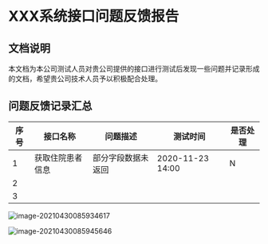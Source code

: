 # XXX系统接口问题反馈报告

## 文档说明

本文档为本公司测试人员对贵公司提供的接口进行测试后发现一些问题并记录形成的文档，希望贵公司技术人员予以积极配合处理。

## 问题反馈记录汇总

| 序号 | 接口名称         | 问题描述           | 测试时间         | 是否处理 |
| ---- | ---------------- | ------------------ | ---------------- | -------- |
| 1    | 获取住院患者信息 | 部分字段数据未返回 | 2020-11-23 14:00 | N        |
| 2    |                  |                    |                  |          |
| 3    |                  |                    |                  |          |

 

![image-20210430085934617](https://gitee.com/AiShiYuShiJiePingXing/img/raw/master/img/image-20210430085934617.png)

![image-20210430085945646](https://gitee.com/AiShiYuShiJiePingXing/img/raw/master/img/image-20210430085945646.png)